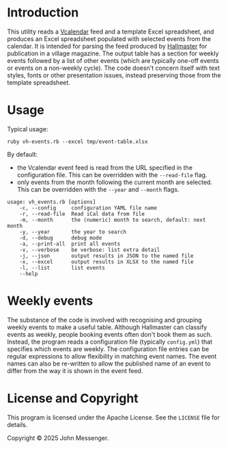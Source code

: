 Introduction
============

This utility reads a [Vcalendar](https://icalendar.org) feed and a template Excel spreadsheet,
and produces an Excel spreadsheet populated with selected events from the calendar.  It is intended
for parsing the feed produced by [Hallmaster](https://www.hallmaster.co.uk) for publication in a village
magazine.  The output table has a
section for weekly events followed by a list of other events (which are typically one-off events or
events on a non-weekly cycle). The code doesn't concern itself with text styles, fonts or other
presentation issues, instead preserving those from the template spreadsheet.

Usage
=====

Typical usage:
```aiignore
ruby vh-events.rb --excel tmp/event-table.xlsx
```

By default:
* the Vcalendar event feed is read from the URL specified in the configuration file. This can
be overridden with the `--read-file` flag.
* only events from the month following the current month are selected.  This can be overridden with the
`--year` and `--month` flags.
```aiignore
usage: vh_events.rb [options]
    -c, --config     configuration YAML file name
    -r, --read-file  Read iCal data from file
    -m, --month      the (numeric) month to search, default: next month
    -y, --year       the year to search
    -d, --debug      debug mode
    -a, --print-all  print all events
    -v, --verbose    be verbose: list extra detail
    -j, --json       output results in JSON to the named file
    -x, --excel      output results in XLSX to the named file
    -l, --list       list events
    --help

```
Weekly events
=============

The substance of the code is involved with recognising and grouping weekly events
to make a useful table.  Although Hallmaster can classify events as weekly,
people booking events often don't book them as such. Instead, the program reads a
configuration file (typically `config.yml`) that specifies which events are weekly.
The configuration file entries can be regular expressions to allow flexibility in
matching event names.  The event names can also be re-written to allow the published
name of an event to differ from the way it is shown in the event feed.

License and Copyright
=======
This program is licensed under the Apache License.  See the `LICENSE` file for details.

Copyright :copyright: 2025 John Messenger.
